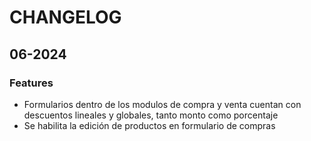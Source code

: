 # CHANGELOG

## 06-2024

### Features
* Formularios dentro de los modulos de compra y venta cuentan con descuentos lineales y globales, tanto monto como porcentaje
* Se habilita la edición de productos en formulario de compras